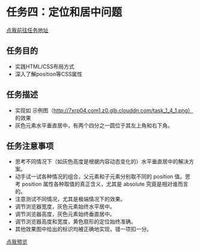 # 任务四：定位和居中问题
[点我前往任务地址](http://ife.baidu.com/course/detail/id/95)

## 任务目的
+ 实践HTML/CSS布局方式
+ 深入了解position等CSS属性

## 任务描述
+ 实现如 示例图（http://7xrp04.com1.z0.glb.clouddn.com/task_1_4_1.png） 的效果 
+ 灰色元素水平垂直居中，有两个四分之一圆位于其左上角和右下角。

## 任务注意事项
+ 思考不同情况下（如灰色高度是根据内容动态变化的）水平垂直居中的解决方案。
+ 动手试一试各种情况的组合，父元素和子元素分别取不同的 position 值。思考 position 属性各种取值的真正含义，尤其是 absolute 究竟是相对谁而言的。
+ 注意测试不同情况，尤其是极端情况下的效果。
+ 调节浏览器宽度，灰色元素始终水平居中。
+ 调节浏览器高度，灰色元素始终垂直居中。
+ 调节浏览器高度和宽度，黄色扇形的定位始终准确。
+ 其他效果图中给出的标识均被正确地实现，错一项扣一分。

[点我预览](https://houruyaogeili.github.io/baiduIFE/小薇学院/task4/index.html)